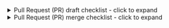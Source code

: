 <!--
Replace this text, including the symbols above and below it, with descriptive text about
the change you are proposing. Please include a reference to any issues addressed or
resolved in that text, for example "resolves #1".
-->

<!--
IMPORTANT: As a contributor, we would like as much help as you can offer, but we only
expect you to complete the steps in the "PR draft checklist" below. Maintainers are
willing and ready to help pick it up from there!

Please start by opening this Pull Request as a "draft". You can do this by
clicking the arrow on the right side of the green "Create pull request" button. While
your pull request is in "draft" state, maintainers will assume the PR isn't ready for
their attention unless they are specifically summoned using GitHub's @ system.

Follow the draft checklist below to move the PR out of draft state. If you accidentally
created the PR as a non-draft, don't worry, you can still change it to a draft using the
"Convert to draft" button on  the right side panel under the "Reviewers" section.
-->

<details><summary>Pull Request (PR) draft checklist - click to expand</summary>

- [ ] Please review our
      [contributing documentation](https://earthaccess.readthedocs.io/en/latest/contributing/)
      before getting started.
- [ ] Ensure an issue exists representing the problem being solved in this PR.
- [ ] Populate a descriptive title. For example, instead of "Updated README.md", use a
      title such as "Add testing details to the contributor section of the README".
- [ ] Populate the body of the pull request with:
    - A clear description of the change you are proposing.
    - Links to any issues resolved by this PR with text in the PR description, for
      example `closes #1`. See
      [GitHub docs - Linking a pull request to an issue](https://docs.github.com/en/issues/tracking-your-work-with-issues/linking-a-pull-request-to-an-issue).
- [ ] Update `CHANGELOG.md` with details about your change in a section titled
      `## Unreleased`. If such a section does not exist, please create one. Follow
      [Common Changelog](https://common-changelog.org/) for your additions.
- [ ] Update the documentation and/or the `README.md` with details of changes to the
      earthaccess interface, if any. Consider new environment variables, function names,
      decorators, etc.

Click the "Ready for review" button at the bottom of the "Conversation" tab in GitHub
once these requirements are fulfilled. Don't worry if you see any test failures in
GitHub at this point!

</details>

<details><summary>Pull Request (PR) merge checklist - click to expand</summary>

Please do your best to complete these requirements! If you need help with any of these
requirements, you can ping the `@nsidc/earthaccess-support` team in a comment and we
will help you out!

- [ ] Add unit tests for any new features.
- [ ] Apply formatting and linting autofixes. You can add a GitHub comment in this Pull
      Request containing "pre-commit.ci autofix" to automate this.
- [ ] Ensure all automated PR checks (seen at the bottom of the "conversation" tab) pass.
- [ ] Get at least one approving review.

</details>
